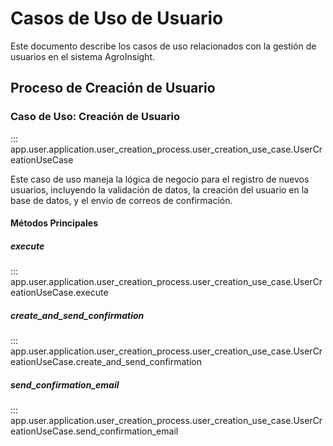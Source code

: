 # Casos de Uso de Usuario

Este documento describe los casos de uso relacionados con la gestión de usuarios en el sistema AgroInsight.

## Proceso de Creación de Usuario

### Caso de Uso: Creación de Usuario

::: app.user.application.user_creation_process.user_creation_use_case.UserCreationUseCase

Este caso de uso maneja la lógica de negocio para el registro de nuevos usuarios, incluyendo la validación de datos, la creación del usuario en la base de datos, y el envío de correos de confirmación.

#### Métodos Principales

##### execute

::: app.user.application.user_creation_process.user_creation_use_case.UserCreationUseCase.execute

##### create_and_send_confirmation

::: app.user.application.user_creation_process.user_creation_use_case.UserCreationUseCase.create_and_send_confirmation

##### send_confirmation_email

::: app.user.application.user_creation_process.user_creation_use_case.UserCreationUseCase.send_confirmation_email
